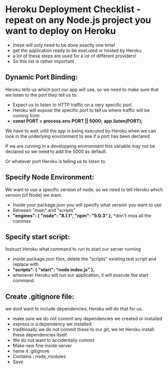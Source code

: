 

# Heroku Deployment Checklist - repeat on any Node.js project you want to deploy on Heroku

* these will only need to be done exactly one time!
* get the application ready to be executed or hosted by Heroku
* a lot of these steps are used for a lot of different providers! 
* So this list is rather important 

## **Dynamic Port Binding:** 

Heroku tells us which port our app will use, so we need to make sure that we listen to the port they tell us to.

* Expect us to listen to HTTP traffic on a very specific port.
* Heroku will expose the specific port to tell us where traffic will be coming from
* **const PORT = process.env.PORT || 5000;**
   **app.listen(PORT);**

We have to wait until the app is being executed 
by Heroku when we can look in the underlying environment 
to see if a port has been declared

If we are running in a developping environment this
variable may not be declared so we need to add the 5000 as default.

Or whatever port Heroku is telling us to listen to.

## **Specify Node Environment:** 
We want to use a specific version of node, so we need to tell Heroku which version (of Node) we want.
* Inside your package.json you will specify what version you want to use
* Between "main" and "scripts"
* **"engines":  {
						"node": "8.1.1",
						"npm": "5.0.3"
						},**
*don't miss all the commas

## **Specify start script:**
Instruct Heroku what command to run to start our server running

* inside package.json files, delete the "scripts" existing test script and replace with 
* **"scripts": {
		"start": "node index.js"
		},**
* whenever Heroku will run our application, it will execute the start command

## **Create .gitignore file:**
we dont want to include dependencies, Heroku will do that for us.
* make sure we do not commit any dependencies we created or installed
* express is a dependency we installed
* traditionally we do not commit these to our git, we let Heroku install these dependencies itself.
*  We do not want to accidentally commit
* Make new fine inside server
* name it .gitignore
* Contains : node_modules
* Save
